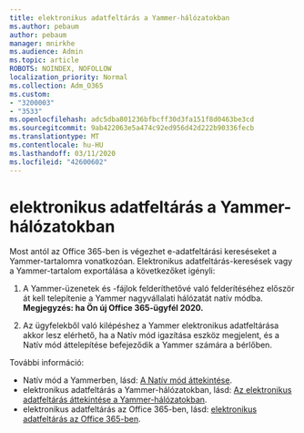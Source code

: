 ```yaml
---
title: elektronikus adatfeltárás a Yammer-hálózatokban
ms.author: pebaum
author: pebaum
manager: mnirkhe
ms.audience: Admin
ms.topic: article
ROBOTS: NOINDEX, NOFOLLOW
localization_priority: Normal
ms.collection: Adm_O365
ms.custom:
- "3200003"
- "3533"
ms.openlocfilehash: adc5dba801236bfbcff30d3fa151f8d0463be3cd
ms.sourcegitcommit: 9ab422063e5a474c92ed956d42d222b90336fecb
ms.translationtype: MT
ms.contentlocale: hu-HU
ms.lasthandoff: 03/11/2020
ms.locfileid: "42600602"
---
```

# <a name="ediscovery-in-yammer-networks"></a>elektronikus adatfeltárás a Yammer-hálózatokban

Most antól az Office 365-ben is végezhet e-adatfeltárási kereséseket a Yammer-tartalomra vonatkozóan.  Elektronikus adatfeltárás-keresések vagy a Yammer-tartalom exportálása a következőket igényli:

1. A Yammer-üzenetek és -fájlok felderíthetővé való felderítéséhez először át kell telepítenie a Yammer nagyvállalati hálózatát natív módba. **Megjegyzés: ha Ön új Office 365-ügyfél 2020.**

2. Az ügyfelekből való kilépéshez a Yammer elektronikus adatfeltárása akkor lesz elérhető, ha a Natív mód igazítása eszköz megjelent, és a Natív mód áttelepítése befejeződik a Yammer számára a bérlőben.

További információ:

- Natív mód a Yammerben, lásd: [A Natív mód áttekintése](https://docs.microsoft.com/yammer/configure-your-yammer-network/overview-native-mode).
- elektronikus adatfeltárás a Yammer-hálózatokban, lásd: [Az elektronikus adatfeltárás áttekintése a Yammer-hálózatokban](https://docs.microsoft.com/yammer/manage-security-and-compliance/overview-of-ediscovery).
- elektronikus adatfeltárás az Office 365-ben, lásd: [elektronikus adatfeltárás az Office 365-ben](https://docs.microsoft.com/microsoft-365/compliance/ediscovery).
